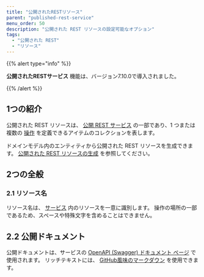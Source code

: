 ```yaml
---
title: "公開されたRESTリソース"
parent: "published-rest-service"
menu_order: 50
description: "公開された REST リソースの設定可能なオプション"
tags:
  - "公開された REST"
  - "リソース"
---
```


{{% alert type="info" %}}

**公開されたRESTサービス** 機能は、バージョン7.10.0で導入されました。

{{% /alert %}}

## 1つの紹介

公開された REST リソースは、 [公開 REST サービス](published-rest-service) の一部であり、1 つまたは複数の [操作](published-rest-operation) を定義できるアイテムのコレクションを表します。

ドメインモデル内のエンティティから公開された REST リソースを生成できます。 [公開された REST リソースの生成](generate-rest-resource) を参照してください。

## 2つの全般

### <a name="name"></a>2.1 リソース名

リソース名は、 [サービス](published-rest-service) 内のリソースを一意に識別します。 操作の場所の一部であるため、スペースや特殊文字を含めることはできません。

## <a name="public-documentation"></a>2.2 公開ドキュメント

公開ドキュメントは、サービスの [OpenAPI (Swagger) ドキュメント ページ](published-rest-services#interactive-documentation) で使用されます。 リッチテキストには、 [GitHub風味のマークダウン](gfm-syntax) を使用できます。
